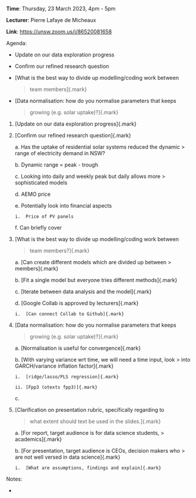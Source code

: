 **Time**: Thursday, 23 March 2023, 4pm - 5pm

**Lecturer**: Pierre Lafaye de Micheaux

**Link**: https://unsw.zoom.us/j/86520081658

Agenda:

-   Update on our data exploration progress

-   Confirm our refined research question

-   [What is the best way to divide up modelling/coding work between
    > team members]{.mark}

-   [Data normalisation: how do you normalise parameters that keeps
    > growing (e.g. solar uptake)?]{.mark}

1.  [Update on our data exploration progress]{.mark}

2.  [Confirm our refined research question]{.mark}

    a.  Has the uptake of residential solar systems reduced the dynamic
        > range of electricity demand in NSW?

    b.  Dynamic range = peak - trough

    c.  Looking into daily and weekly peak but daily allows more
        > sophisticated models

    d.  AEMO price

    e.  Potentially look into financial aspects

        i.  Price of PV panels

    f.  Can briefly cover

3.  [What is the best way to divide up modelling/coding work between
    > team members?]{.mark}

    a.  [Can create different models which are divided up between
        > members]{.mark}

    b.  [Fit a single model but everyone tries different methods]{.mark}

    c.  [Iterate between data analysis and the model]{.mark}

    d.  [Google Collab is approved by lecturers]{.mark}

        i.  [Can connect Collab to Github]{.mark}

4.  [Data normalisation: how do you normalise parameters that keeps
    > growing (e.g. solar uptake)?]{.mark}

    a.  [Normalisation is useful for convergence]{.mark}

    b.  [With varying variance wrt time, we will need a time input, look
        > into GARCH/variance inflation factor]{.mark}

        i.  [ridge/lasso/PLS regression]{.mark}

        ii. [Fpp3 (otexts fpp3)]{.mark}

    c.  

5.  [Clarification on presentation rubric, specifically regarding to
    > what extent should text be used in the slides.]{.mark}

    a.  [For report, target audience is for data science students,
        > academics]{.mark}

    b.  [For presentation, target audience is CEOs, decision makers who
        > are not well versed in data science]{.mark}

        i.  [What are assumptions, findings and explain]{.mark}

Notes:

-   
